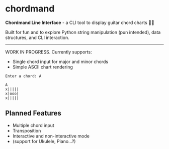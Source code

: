 # chordmand

**Chordmand Line Interface** - a CLI tool to display guitar chord charts 🎸🎶 

Built for fun and to explore Python string manipulation (pun intended), data structures, and CLI interaction.

---

WORK IN PROGRESS. Currently supports:
- Single chord input for major and minor chords
- Simple ASCII chart rendering


```
Enter a chord: A

A
x|||||
x|ooo|
x|||||
```

## Planned Features
- Multiple chord input
- Transposition
- Interactive and non-interactive mode
- (support for Ukulele, Piano...?)
